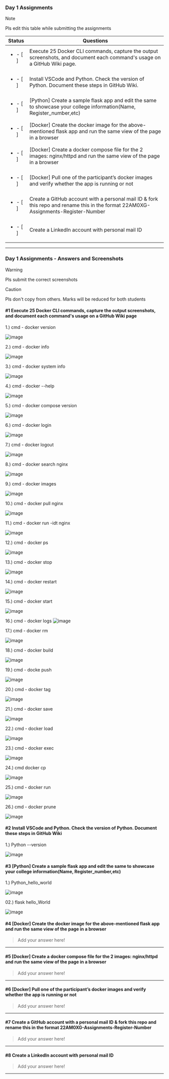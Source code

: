 ### Day 1 Assignments

> [!NOTE]
> Pls edit this table while submitting the assignments

| Status         | Questions     | 
|----------------|---------------|
| <ul><li>- [ ] </li></ul> | Execute 25 Docker CLI commands, capture the output screenshots, and document each command's usage on a GitHub Wiki page. |
| <ul><li>- [ ] </li></ul> | Install VSCode and Python. Check the version of Python. Document these steps in GitHub Wiki. |
| <ul><li>- [ ] </li></ul> | [Python] Create a sample flask app and edit the same to showcase your college information(Name, Register_number,etc) |
| <ul><li>- [ ] </li></ul> | [Docker] Create the docker image for the above-mentioned flask app and run the same view of the page in a browser |
| <ul><li>- [ ] </li></ul> | [Docker] Create a docker compose file for the 2 images: nginx/httpd and run the same view of the page in a browser |
| <ul><li>- [ ] </li></ul> | [Docker] Pull one of the participant’s docker images and verify whether the app is running or not  |
| <ul><li>- [ ] </li></ul> | Create a GitHub account with a personal mail ID & fork this repo and rename this in the format 22AM0XG-Assignments-Register-Number  |
| <ul><li>- [ ] </li></ul> | Create a LinkedIn account with personal mail ID  |

***

### Day 1 Assignments - Answers and Screenshots

> [!WARNING]
> Pls submit the correct screenshots

> [!CAUTION]
> Pls don't copy from others. Marks will be reduced for both students

#### #1 Execute 25 Docker CLI commands, capture the output screenshots, and document each command's usage on a GitHub Wiki page

1.) cmd - docker version 

![image](https://github.com/user-attachments/assets/2a7f862b-2305-4935-a781-4e3a6d0cca2d)

2.) cmd - docker info

![image](https://github.com/user-attachments/assets/1c9cb42a-8911-47f3-828f-27ad9e2be3f3)

3.) cmd - docker system info

![image](https://github.com/user-attachments/assets/8bc9db65-4762-4a71-b298-1fe096e9a666)

4.) cmd - docker --help

![image](https://github.com/user-attachments/assets/b1dc097e-0fc9-480c-a879-b949eea735d7)

5.) cmd - docker compose version

![image](https://github.com/user-attachments/assets/d9edb938-d39e-404f-b33d-60beb3fc306c)

6.) cmd - docker login

![image](https://github.com/user-attachments/assets/a7aaa4e2-acc7-4a84-b890-40b6badbd4f4)

7.) cmd - docker logout

![image](https://github.com/user-attachments/assets/c921e221-4045-4f6b-85aa-86a9fd1f9288)

8.) cmd - docker search nginx

![image](https://github.com/user-attachments/assets/47d5ba5b-ff90-4140-808b-021564df6f2d)

9.) cmd - docker images 

![image](https://github.com/user-attachments/assets/e58ec73b-9bc9-4c6c-bdf5-f20a9e28e159)

10.) cmd - docker pull nginx

![image](https://github.com/user-attachments/assets/c8d9c4a5-4b13-42b5-9c02-48187a8c99be)

11.) cmd - docker run -idt nginx

![image](https://github.com/user-attachments/assets/9e251e58-0615-45b5-be2a-8ee25a2b9e60)

12.) cmd - docker ps

![image](https://github.com/user-attachments/assets/9ac80469-865b-4df5-9867-473efcb6f4aa)

13.) cmd - docker stop 

![image](https://github.com/user-attachments/assets/c5f2fb4f-9310-4f60-a0fb-cf5740340daa)

14.) cmd - docker restart 

![image](https://github.com/user-attachments/assets/4579aad8-3eaa-4161-9b74-f2c4fe5f6fbb)

15.) cmd - docker start

![image](https://github.com/user-attachments/assets/12ef87dd-3d81-4db8-bb5d-8553db2d57db)

16.) cmd - docker logs
![image](https://github.com/user-attachments/assets/9632766a-e384-464b-ae52-f0172e198652)

17.) cmd - docker rm 

![image](https://github.com/user-attachments/assets/81d3770d-8cbb-4d6e-808c-fdebb2abb9f5)

18.) cmd - docker build

![image](https://github.com/user-attachments/assets/37413414-7abf-4357-9838-6b38dc0df860)

19.) cmd - docke push

![image](https://github.com/user-attachments/assets/8512c448-86b3-41ee-9f5e-1a75191a2340)


20.) cmd - docker tag

![image](https://github.com/user-attachments/assets/c1ee6ec4-72b9-46fb-a5e7-000a37af6cb6)

21.) cmd - docker save

![image](https://github.com/user-attachments/assets/45f87be7-8b7f-4b3b-9801-1a73dca70887)

22.) cmd - docker load 

![image](https://github.com/user-attachments/assets/974e84ea-9ea4-45ab-8373-05cc970a94c1)

23.) cmd - docker exec

![image](https://github.com/user-attachments/assets/7e566516-d1f9-429b-a9ff-9dd7dc5665ee)

24.) cmd docker cp

![image](https://github.com/user-attachments/assets/a2645541-242a-4702-8ae8-dfb6f77345ea)

25.) cmd - docker run

![image](https://github.com/user-attachments/assets/71b922d7-efef-4f9e-ab6c-af4941012e13)

26.) cmd - docker prune 

![image](https://github.com/user-attachments/assets/7497ee34-fbc0-4fd9-9aa2-aac98a95053a)


#### #2 Install VSCode and Python. Check the version of Python. Document these steps in GitHub Wiki

1.) Python --version


![image](https://github.com/user-attachments/assets/63c17e00-6b3d-48ee-a274-3758d8616a8b)


#### #3 [Python] Create a sample flask app and edit the same to showcase your college information(Name, Register_number,etc)

1.) Python_hello_world

![image](https://github.com/user-attachments/assets/5f60d564-d68d-4e6d-b94a-cc8f834bea6e)

02.) flask hello_World

![image](https://github.com/user-attachments/assets/79b41506-0e52-4b7d-a71e-f75183d59884)



#### #4 [Docker] Create the docker image for the above-mentioned flask app and run the same view of the page in a browser
> Add your answer here!

***

#### #5 [Docker] Create a docker compose file for the 2 images: nginx/httpd and run the same view of the page in a browser
> Add your answer here!

***

#### #6 [Docker] Pull one of the participant’s docker images and verify whether the app is running or not
> Add your answer here!

***

#### #7 Create a GitHub account with a personal mail ID & fork this repo and rename this in the format 22AM0XG-Assignments-Register-Number
> Add your answer here!

***

#### #8 Create a LinkedIn account with personal mail ID
> Add your answer here!

***
